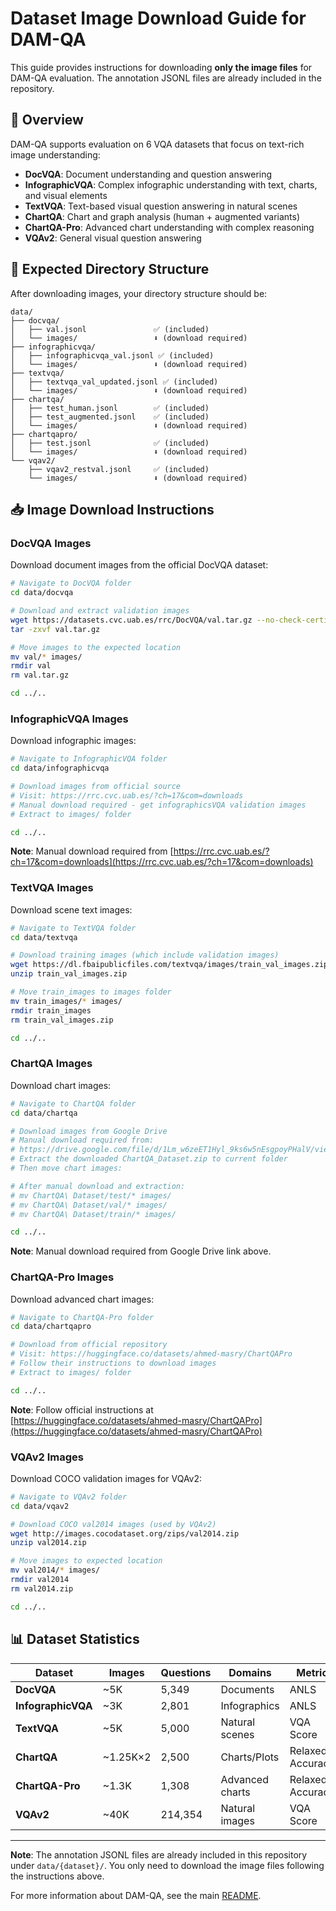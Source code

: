 # Dataset Image Download Guide for DAM-QA

This guide provides instructions for downloading **only the image files** for DAM-QA evaluation. The annotation JSONL files are already included in the repository.

## 🌟 Overview

DAM-QA supports evaluation on 6 VQA datasets that focus on text-rich image understanding:

- **DocVQA**: Document understanding and question answering
- **InfographicVQA**: Complex infographic understanding with text, charts, and visual elements
- **TextVQA**: Text-based visual question answering in natural scenes
- **ChartQA**: Chart and graph analysis (human + augmented variants)
- **ChartQA-Pro**: Advanced chart understanding with complex reasoning
- **VQAv2**: General visual question answering

## 📁 Expected Directory Structure

After downloading images, your directory structure should be:

```
data/
├── docvqa/
│   ├── val.jsonl               ✅ (included)
│   └── images/                 ⬇️ (download required)
├── infographicvqa/
│   ├── infographicvqa_val.jsonl ✅ (included)
│   └── images/                 ⬇️ (download required)
├── textvqa/
│   ├── textvqa_val_updated.jsonl ✅ (included)
│   └── images/                 ⬇️ (download required)
├── chartqa/
│   ├── test_human.jsonl        ✅ (included)
│   ├── test_augmented.jsonl    ✅ (included)
│   └── images/                 ⬇️ (download required)
├── chartqapro/
│   ├── test.jsonl              ✅ (included)
│   └── images/                 ⬇️ (download required)
└── vqav2/
    ├── vqav2_restval.jsonl     ✅ (included)
    └── images/                 ⬇️ (download required)
```

## 📥 Image Download Instructions

### DocVQA Images

Download document images from the official DocVQA dataset:

```bash
# Navigate to DocVQA folder
cd data/docvqa

# Download and extract validation images
wget https://datasets.cvc.uab.es/rrc/DocVQA/val.tar.gz --no-check-certificate
tar -zxvf val.tar.gz

# Move images to the expected location
mv val/* images/
rmdir val
rm val.tar.gz

cd ../..
```

### InfographicVQA Images

Download infographic images:

```bash
# Navigate to InfographicVQA folder  
cd data/infographicvqa

# Download images from official source
# Visit: https://rrc.cvc.uab.es/?ch=17&com=downloads
# Manual download required - get infographicsVQA validation images
# Extract to images/ folder

cd ../..
```

**Note**: Manual download required from [https://rrc.cvc.uab.es/?ch=17&com=downloads](https://rrc.cvc.uab.es/?ch=17&com=downloads)

### TextVQA Images

Download scene text images:

```bash
# Navigate to TextVQA folder
cd data/textvqa

# Download training images (which include validation images)
wget https://dl.fbaipublicfiles.com/textvqa/images/train_val_images.zip
unzip train_val_images.zip

# Move train_images to images folder
mv train_images/* images/
rmdir train_images
rm train_val_images.zip

cd ../..
```

### ChartQA Images

Download chart images:

```bash
# Navigate to ChartQA folder
cd data/chartqa

# Download images from Google Drive
# Manual download required from: 
# https://drive.google.com/file/d/1Lm_w6zeET1Hyl_9ks6w5nEsgpoyPHalV/view
# Extract the downloaded ChartQA_Dataset.zip to current folder
# Then move chart images:

# After manual download and extraction:
# mv ChartQA\ Dataset/test/* images/
# mv ChartQA\ Dataset/val/* images/
# mv ChartQA\ Dataset/train/* images/

cd ../..
```

**Note**: Manual download required from Google Drive link above.

### ChartQA-Pro Images

Download advanced chart images:

```bash
# Navigate to ChartQA-Pro folder
cd data/chartqapro

# Download from official repository
# Visit: https://huggingface.co/datasets/ahmed-masry/ChartQAPro
# Follow their instructions to download images
# Extract to images/ folder

cd ../..
```

**Note**: Follow official instructions at [https://huggingface.co/datasets/ahmed-masry/ChartQAPro](https://huggingface.co/datasets/ahmed-masry/ChartQAPro)

### VQAv2 Images

Download COCO validation images for VQAv2:

```bash
# Navigate to VQAv2 folder
cd data/vqav2

# Download COCO val2014 images (used by VQAv2)
wget http://images.cocodataset.org/zips/val2014.zip
unzip val2014.zip

# Move images to expected location
mv val2014/* images/
rmdir val2014
rm val2014.zip

cd ../..
```

## 📊 Dataset Statistics

| Dataset | Images | Questions | Domains | Metric |
|---------|--------|-----------|---------|--------|
| **DocVQA** | ~5K | 5,349 | Documents | ANLS |
| **InfographicVQA** | ~3K | 2,801 | Infographics | ANLS |
| **TextVQA** | ~5K | 5,000 | Natural scenes | VQA Score |
| **ChartQA** | ~1.25K×2 | 2,500 | Charts/Plots | Relaxed Accuracy |
| **ChartQA-Pro** | ~1.3K | 1,308 | Advanced charts | Relaxed Accuracy |
| **VQAv2** | ~40K | 214,354 | Natural images | VQA Score |

---

**Note**: The annotation JSONL files are already included in this repository under `data/{dataset}/`. You only need to download the image files following the instructions above.

For more information about DAM-QA, see the main [README](../README.md). 